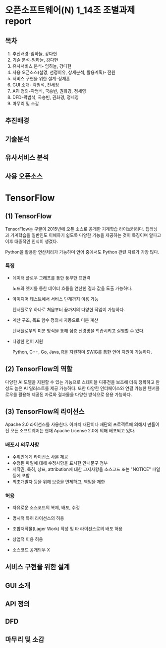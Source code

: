 오픈소프트웨어(N) 1_14조 조별과제 report
======
목차
------
1. 추진배경-임하늘, 강다현
2. 기술 분석-임하늘, 강다현
3. 유사서비스 분석- 임하늘, 강다현
4. 사용 오픈소스(설명, 선정이유, 상세분석, 활용계획)- 전원
5. 서비스 구현을 위한 설계-정재훈
6. GUI 소개- 곽범석, 전세정
7. API 정의-곽범석, 국승빈, 권화경, 정세영
8. DFD-곽범석, 국승빈, 권화경, 정세영
9. 마무리 및 소감

추진배경
------

기술분석
------

유사서비스 분석
------

사용 오픈소스
------

# TensorFlow



## (1) TensorFlow

TensorFlow는 구글이 2015년에 오픈 소스로 공개한 기계학습 라이브러리다. 딥러닝과 기계학습을 일반인도 이해하기 쉽도록 다양한 기능을 제공하는 것이 특징이며 알파고 이후 대중적인 인식이 생겼다.

Python을 활용한 연산처리가 가능하며 언어 중에서도 Python 관련 자료가 가장 많다.

### 특징

-   데이터 플로우 그래프를 통한 풍부한 표현력

    노드와 엣지를 통한 데이터 흐름을 연산힌 결과 값을 도출 가능하다.

-   아이디어 테스트에서 서비스 단계까지 이용 가능

    텐서플로우 하나로 처음부터 끝까지의 다양한 작업이 가능하다.

-   계산 구조, 목표 함수 정의시 자동으로 미분 계산

    텐서플로우의 미분 방식을 통해 심층 신경망을 학습시키고 실행할 수 있다.

-   다양한 언어 지원

    Python, C++, Go, Java, R을 지원하며 SWIG를 통한 언어 지원이 가능하다.



## (2) TensorFlow의 역할

다양한 AI 모델을 지원할 수 있는 기능으로 스테이블 디퓨전을 보조해 더욱 정확하고 완성도 높은 AI 일러스트를 제공 가능하다. 또한 다양한 인터페이스와 연결 가능한 텐서플로우를 활용해 제공된 자료와 결과물을 다양한 방식으로 응용 가능하다.



## (3) TensorFlow의 라이선스

Apache 2.0 라이선스를 사용한다. 아파치 재단이나 재단의 프로젝트에 의해서 만들어진 모든 소프트웨어는 현재 Apache License 2.0에 의해 배포되고 있다.

### 배포시 의무사항

- 수취인에게 라이선스 사본 제공
- 수정된 파일에 대해 수정사항을 표시한 안내문구 첨부
- 저작권, 특허, 상표, attribution에 대한 고지사항을 소스코드 또는 "NOTICE" 파일 등에 포함
- 최초개발자 등을 위해 보증을 면제하고, 책임을 제한

### 허용

- 자유로운 소스코드의 복제, 배포, 수정

- 명시적 특허 라이선스의 허용

- 조합저작물(Lager Work) 작성 및 타 라이선스로의 배포 허용

- 상업적 이용 허용

- 소스코드 공개의무 X

서비스 구현을 위한 설계
------

GUI 소개
------

API 정의
------

DFD
------

마무리 및 소감
------

